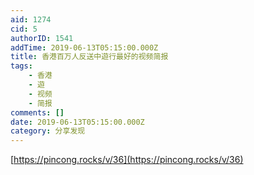 ```yaml
---
aid: 1274
cid: 5
authorID: 1541
addTime: 2019-06-13T05:15:00.000Z
title: 香港百万人反送中遊行最好的视频简报
tags:
    - 香港
    - 遊
    - 视频
    - 简报
comments: []
date: 2019-06-13T05:15:00.000Z
category: 分享发现
---
```


[https://pincong.rocks/v/36](https://pincong.rocks/v/36)

